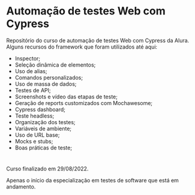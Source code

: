 # Automação de testes Web com Cypress
Repositório do curso de automação de testes Web com Cypress da Alura. Alguns recursos do framework que foram utilizados até aqui:

- Inspector;
- Seleção dinâmica de elementos;
- Uso de alias;
- Comandos personalizados;
- Uso de massa de dados;
- Testes de API;
- Screenshots e vídeo das etapas de teste;
- Geração de reports customizados com Mochawesome;
- Cypress dashboard;
- Teste headless;
- Organização dos testes;
- Variáveis de ambiente;
- Uso de URL base; 
- Mocks e stubs; 
- Boas práticas de teste; 

#
Curso finalizado em 29/08/2022. 

Apenas o início da especialização em testes de software que está em andamento. 